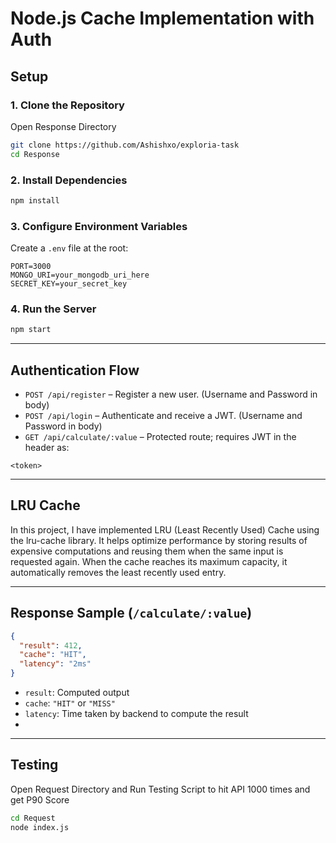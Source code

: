 # Node.js Cache Implementation with Auth





##  Setup

### 1. Clone the Repository

Open Response Directory

```bash
git clone https://github.com/Ashishxo/exploria-task
cd Response
```

### 2. Install Dependencies

```bash
npm install
```

### 3. Configure Environment Variables

Create a `.env` file at the root:

```env
PORT=3000
MONGO_URI=your_mongodb_uri_here
SECRET_KEY=your_secret_key
```

### 4. Run the Server

```bash
npm start
```

---

## Authentication Flow



- `POST /api/register` – Register a new user. (Username and Password in body)
- `POST /api/login` – Authenticate and receive a JWT. (Username and Password in body)
- `GET /api/calculate/:value` – Protected route; requires JWT in the header as:

```
<token>
```

---

##  LRU Cache

In this project, I have implemented LRU (Least Recently Used) Cache using the lru-cache library. It helps optimize performance by storing results of expensive computations and reusing them when the same input is requested again. When the cache reaches its maximum capacity, it automatically removes the least recently used entry.

---

## Response Sample (`/calculate/:value`)

```json
{
  "result": 412,
  "cache": "HIT",
  "latency": "2ms"
}
```

- `result`: Computed output
- `cache`: `"HIT"` or `"MISS"`
- `latency`: Time taken by backend to compute the result
- 


---

## Testing

Open Request Directory and Run Testing Script to hit API 1000 times and get P90 Score

```bash
cd Request
node index.js
```




